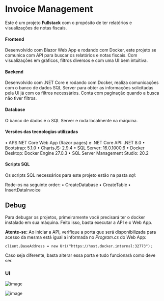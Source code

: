 # Invoice Management

Este é um projeto **Fullstack** com o propósito de ter relatórios e visualizações de notas fiscais.

#### Frontend
Desenvolvido com Blazor Web App e rodando com Docker, este projeto se comunica com API para buscar os relatórios e notas fiscais. Com visualizações em gráficos, filtros diversos e com uma UI bem intuitiva.

#### Backend
Desenvolvido com .NET Core e rodando com Docker, realiza comunicações com o banco de dados SQL Server para obter as informações solicitadas pela UI já com os filtros necessários. Conta com paginação quando a busca não tiver filtros.

#### Database
O banco de dados é o SQL Server e roda localmente na máquina.

#### Versões das tecnologias utilizadas
• APS.NET Core Web App (Razor pages) e .NET Core API: .NET 8.0
• Bootstrap: 5.1.0
• ChartsJS: 2.9.4
• SQL Server: 16.0.1000.6
• Docker Desktop: Docker Engine 27.0.3
• SQL Server Management Studio: 20.2

#### Scripts SQL

Os scripts SQL necessários para este projeto estão na pasta *sql*:

Rode-os na seguinte order:
• CreateDatabase
• CreateTable
• InsertDataInvoice

## Debug

Para debugar os projetos, primeiramente você precisará ter o docker instalado em sua máquina. Feito isso, basta executar a API e o Web App.

**Atente-se:** Ao iniciar a API, verifique a porta que será disponibilizada para acesso da mesma está igual a informada no _Program.cs_ do Web App:
```
client.BaseAddress = new Uri("https://host.docker.internal:32773");
```

Caso seja diferente, basta alterar essa porta e tudo funcionará como deve ser.

### UI
![image](https://github.com/user-attachments/assets/efc710aa-d56b-48d0-a945-548333fdf3cd)

![image](https://github.com/user-attachments/assets/0207d03d-d85f-4a9b-a195-97691f37d0ec)
